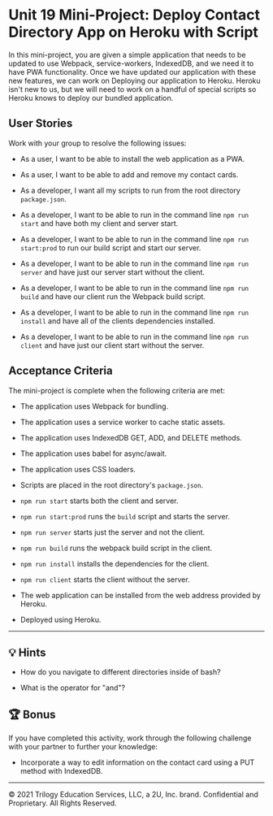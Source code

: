 # Unit 19 Mini-Project: Deploy Contact Directory App on Heroku with Script

In this mini-project, you are given a simple application that needs to be updated to use Webpack, service-workers, IndexedDB, and we need it to have PWA functionality. Once we have updated our application with these new features, we can work on Deploying our application to Heroku. Heroku isn't new to us, but we will need to work on a handful of special scripts so Heroku knows to deploy our bundled application.

## User Stories

Work with your group to resolve the following issues:

* As a user, I want to be able to install the web application as a PWA.

* As a user, I want to be able to add and remove my contact cards.

* As a developer, I want all my scripts to run from the root directory `package.json`.

* As a developer, I want to be able to run in the command line `npm run start` and have both my client and server start.

* As a developer, I want to be able to run in the command line `npm run start:prod` to run our build script and start our server. 

* As a developer, I want to be able to run in the command line `npm run server` and have just our server start without the client.

* As a developer, I want to be able to run in the command line `npm run build` and have our client run the Webpack build script.

* As a developer, I want to be able to run in the command line `npm run install` and have all of the clients dependencies installed.

* As a developer, I want to be able to run in the command line `npm run client` and have just our client start without the server.

## Acceptance Criteria

The mini-project is complete when the following criteria are met:

* The application uses Webpack for bundling.

* The application uses a service worker to cache static assets.

* The application uses IndexedDB GET, ADD, and DELETE methods.

* The application uses babel for async/await.

* The application uses CSS loaders.

* Scripts are placed in the root directory's `package.json`.

* `npm run start` starts both the client and server.

* `npm run start:prod` runs the `build` script and starts the server.

* `npm run server` starts just the server and not the client.

* `npm run build` runs the webpack build script in the client.

* `npm run install` installs the dependencies for the client.

* `npm run client` starts the client without the server.

* The web application can be installed from the web address provided by Heroku.

* Deployed using Heroku.

---

## 💡 Hints

* How do you navigate to different directories inside of bash?

* What is the operator for "and"?

## 🏆 Bonus

If you have completed this activity, work through the following challenge with your partner to further your knowledge:

* Incorporate a way to edit information on the contact card using a PUT method with IndexedDB.

---

© 2021 Trilogy Education Services, LLC, a 2U, Inc. brand. Confidential and Proprietary. All Rights Reserved.